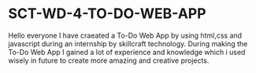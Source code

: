# SCT-WD-4-TO-DO-WEB-APP
Hello everyone I have craeated a To-Do Web App by using html,css and javascript during an internship by skillcraft technology. During making the To-Do Web App I gained a lot of experience and knowledge which i used wisely in future to create more amazing and 
 creative projects.
